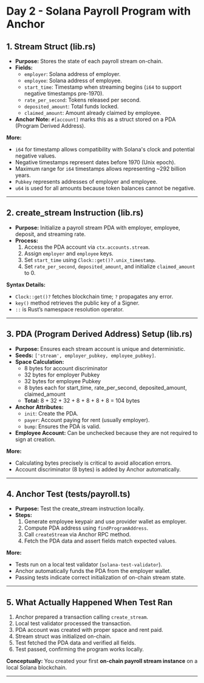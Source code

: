 # Day 2 - Solana Payroll Program with Anchor

## 1. Stream Struct (lib.rs)
- **Purpose:** Stores the state of each payroll stream on-chain.
- **Fields:**
  - `employer`: Solana address of employer.
  - `employee`: Solana address of employee.
  - `start_time`: Timestamp when streaming begins (`i64` to support negative timestamps pre-1970).
  - `rate_per_second`: Tokens released per second.
  - `deposited_amount`: Total funds locked.
  - `claimed_amount`: Amount already claimed by employee.
- **Anchor Note:** `#[account]` marks this as a struct stored on a PDA (Program Derived Address).

**More:**
- `i64` for timestamp allows compatibility with Solana's clock and potential negative values.
- Negative timestamps represent dates before 1970 (Unix epoch).
- Maximum range for `i64` timestamps allows representing ~292 billion years.
- `Pubkey` represents addresses of employer and employee.
- `u64` is used for all amounts because token balances cannot be negative.

---

## 2. create_stream Instruction (lib.rs)
- **Purpose:** Initialize a payroll stream PDA with employer, employee, deposit, and streaming rate.
- **Process:**
  1. Access the PDA account via `ctx.accounts.stream`.
  2. Assign `employer` and `employee` keys.
  3. Set `start_time` using `Clock::get()?.unix_timestamp`.
  4. Set `rate_per_second`, `deposited_amount`, and initialize `claimed_amount` to 0.

**Syntax Details:**
- `Clock::get()?` fetches blockchain time; `?` propagates any error.
- `key()` method retrieves the public key of a Signer.
- `::` is Rust’s namespace resolution operator.

---

## 3. PDA (Program Derived Address) Setup (lib.rs)
- **Purpose:** Ensures each stream account is unique and deterministic.
- **Seeds:** `['stream', employer_pubkey, employee_pubkey]`.
- **Space Calculation:**
  - 8 bytes for account discriminator
  - 32 bytes for employer Pubkey
  - 32 bytes for employee Pubkey
  - 8 bytes each for start_time, rate_per_second, deposited_amount, claimed_amount
  - **Total:** 8 + 32 + 32 + 8 + 8 + 8 + 8 = 104 bytes
- **Anchor Attributes:**
  - `init`: Create the PDA.
  - `payer`: Account paying for rent (usually employer).
  - `bump`: Ensures the PDA is valid.
- **Employee Account:** Can be unchecked because they are not required to sign at creation.

**More:**
- Calculating bytes precisely is critical to avoid allocation errors.
- Account discriminator (8 bytes) is added by Anchor automatically.

---

## 4. Anchor Test (tests/payroll.ts)
- **Purpose:** Test the create_stream instruction locally.
- **Steps:**
  1. Generate employee keypair and use provider wallet as employer.
  2. Compute PDA address using `findProgramAddress`.
  3. Call `createStream` via Anchor RPC method.
  4. Fetch the PDA data and assert fields match expected values.

**More:**
- Tests run on a local test validator (`solana-test-validator`).
- Anchor automatically funds the PDA from the employer wallet.
- Passing tests indicate correct initialization of on-chain stream state.

---

## 5. What Actually Happened When Test Ran
1. Anchor prepared a transaction calling `create_stream`.
2. Local test validator processed the transaction.
3. PDA account was created with proper space and rent paid.
4. Stream struct was initialized on-chain.
5. Test fetched the PDA data and verified all fields.
6. Test passed, confirming the program works locally.

**Conceptually:** You created your first **on-chain payroll stream instance** on a local Solana blockchain.

---



